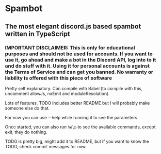 # Spambot

## The most elegant discord.js based spambot written in TypeScript

### IMPORTANT DISCLAIMER: This is only for educational purposes and should not be used for accounts. If you want to use it, go ahead and make a bot in the Discord API, log into to it and do stuff with it. Using it for personal accounts is against the Terms of Service and can get you banned. No warranty or liability is offered with this piece of software

Pretty self explanatory. Can compile with Babel (to compile with this, uncomment allowJs, noEmit and moduleResolution).

Lots of features, TODO includes better README but I will probably make someone else do that.

For now you can use --help while running it to see the parameters.

Once started, you can also run `help` to see the available commands, except exit, they do nothing.

TODO is pretty big, might add it to README, but if you want to know the TODO, check commit messages for now.

